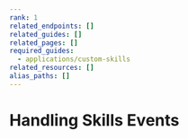 ```yaml
---
rank: 1
related_endpoints: []
related_guides: []
related_pages: []
required_guides:
  - applications/custom-skills
related_resources: []
alias_paths: []
---
```


# Handling Skills Events
